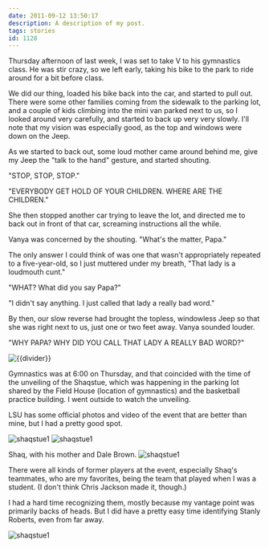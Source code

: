 ```yaml
---
date: 2011-09-12 13:50:17
description: A description of my post.
tags: stories
id: 1128
---
```

Thursday afternoon of last week, I was set to take V to his gymnastics class.  He was stir crazy, so we left early, taking his bike to the park to ride around for a bit before class.

We did our thing, loaded his bike back into the car, and started to pull out.  There were some other families coming from the sidewalk to the parking lot, and a couple of kids climbing into the mini van parked next to us, so I looked around very carefully, and started to back up very very slowly.  I'll note that my vision was especially good, as the top and windows were down on the Jeep.

As we started to back out, some loud mother came around behind me, give my Jeep the "talk to the hand" gesture, and started shouting.

"STOP, STOP, STOP."

"EVERYBODY GET HOLD OF YOUR CHILDREN.  WHERE ARE THE CHILDREN."

She then stopped another car trying to leave the lot, and directed me to back out in front of that car, screaming instructions all the while.

Vanya was concerned by the shouting.  "What's the matter, Papa."
<!--more-->
The only answer I could think of was one that wasn't appropriately repeated to a five-year-old, so I just muttered under my breath, "That lady is a loudmouth cunt."

"WHAT?  What did you say Papa?"

"I didn't say anything.  I just called that lady a really bad word."

By then, our slow reverse had brought the topless, windowless Jeep so that she was right next to us, just one or two feet away.  Vanya sounded louder.

"WHY PAPA?  WHY DID YOU CALL THAT LADY A REALLY BAD WORD?"

<img src="/img/greenline.gif" class="greenline" alt="{{divider}}" />

Gymnastics was at 6:00 on Thursday, and that coincided with the time of the unveiling of the Shaqstue, which was happening in the parking lot shared by the Field House (location of gymnastics) and the basketball practice building.  I went outside to watch the unveiling.

LSU has some official photos and video of the event that are better than mine, but I had a pretty good spot.

<img src="/img/shaqstue1.jpg" alt="shaqstue1" />

<img src="/img/shaqstue2.jpg" alt="shaqstue1" />

Shaq, with his mother and Dale Brown.
<img src="/img/shaqstue3.jpg" alt="shaqstue1" />

There were all kinds of former players at the event, especially Shaq's teammates, who are my favorites, being the team that played when I was a student.  (I don't think Chris Jackson made it, though.)

I had a hard time recognizing them, mostly because my vantage point was primarily backs of heads.  But I did have a pretty easy time identifying Stanly Roberts, even from far away.

<img src="/img/shaqstue4.jpg" alt="shaqstue1" />
